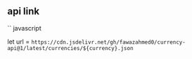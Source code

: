 ## api link

``
javascript 

let url = `https://cdn.jsdelivr.net/gh/fawazahmed0/currency-api@1/latest/currencies/${currency}.json`

```